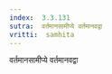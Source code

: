 ```yaml
---
index:  3.3.131
sutra:  वर्तमानसामीप्ये वर्तमानवद्वा
vritti:  samhita 
---
```


वर्तमानसामीप्ये वर्तमानवद्वा


